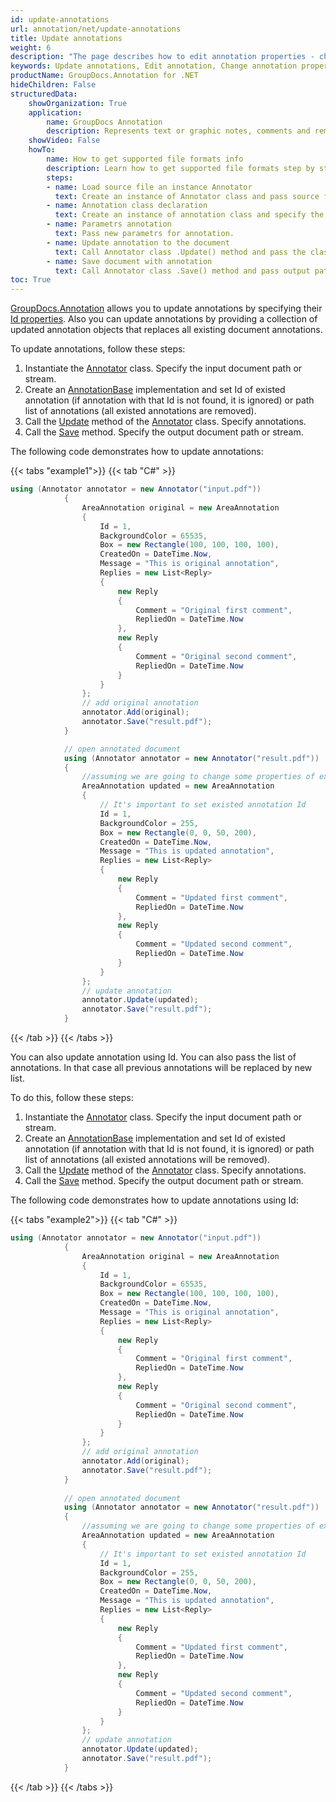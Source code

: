 ```yaml
---
id: update-annotations
url: annotation/net/update-annotations
title: Update annotations
weight: 6
description: "The page describes how to edit annotation properties - change annotation position, size, appearance etc. when annotate documents using GroupDocs.Annotation for .NET."
keywords: Update annotations, Edit annotation, Change annotation properties
productName: GroupDocs.Annotation for .NET
hideChildren: False
structuredData:
    showOrganization: True
    application:    
        name: GroupDocs Annotation
        description: Represents text or graphic notes, comments and remarks attached to a specific part of the content of the document using C#
    showVideo: False
    howTo:
        name: How to get supported file formats info
        description: Learn how to get supported file formats step by step
        steps:
        - name: Load source file an instance Annotator
          text: Create an instance of Annotator class and pass source file path as a constructor parameter. You may specify absolute or relative file path as per your requirements. 
        - name: Annotation class declaration
          text: Create an instance of annotation class and specify the id of the annotation to be updated.
        - name: Parametrs annotation
          text: Pass new parametrs for annotation.
        - name: Update annotation to the document
          text: Call Annotator class .Update() method and pass the class name annotation.
        - name: Save document with annotation
          text: Call Annotator class .Save() method and pass output path file.
toc: True
---
```

[GroupDocs.Annotation](https://products.groupdocs.com/annotation/net) allows you to update annotations by specifying their [Id properties](https://reference.groupdocs.com/annotation/net/groupdocs.annotation.models.annotationmodels/annotationbase/properties/id). Also you can update  annotations by providing a collection of updated annotation objects that replaces all existing document annotations.  

To update annotations, follow these steps:

1.   Instantiate the [Annotator](https://reference.groupdocs.com/net/annotation/groupdocs.annotation/annotator) class. Specify the input document path or stream.
2.   Create an [AnnotationBase](https://reference.groupdocs.com/net/annotation/groupdocs.annotation.models.annotationmodels/annotationbase) implementation and set Id of existed annotation (if annotation with that Id is not found, it is ignored) or path list of annotations (all existed annotations are removed).
3.   Call the [Update](https://reference.groupdocs.com/net/annotation/groupdocs.annotation/annotator/methods/update/index) method of the [Annotator](https://reference.groupdocs.com/net/annotation/groupdocs.annotation/annotator) class. Specify annotations.
4.   Call the [Save](https://reference.groupdocs.com/net/annotation/groupdocs.annotation/annotator/methods/save/index) method. Specify the output document path or stream.

The following code demonstrates how to update annotations:

{{< tabs "example1">}}
{{< tab "C#" >}}
```csharp
using (Annotator annotator = new Annotator("input.pdf"))
            {
                AreaAnnotation original = new AreaAnnotation
                {
                    Id = 1,
                    BackgroundColor = 65535,
                    Box = new Rectangle(100, 100, 100, 100),
                    CreatedOn = DateTime.Now,
                    Message = "This is original annotation",
                    Replies = new List<Reply>
                    {
                        new Reply
                        {
                            Comment = "Original first comment",
                            RepliedOn = DateTime.Now
                        },
                        new Reply
                        {
                            Comment = "Original second comment",
                            RepliedOn = DateTime.Now
                        }
                    }
                };
                // add original annotation
                annotator.Add(original);
                annotator.Save("result.pdf");
            }

            // open annotated document
            using (Annotator annotator = new Annotator("result.pdf"))
            {
                //assuming we are going to change some properties of existing annotation
                AreaAnnotation updated = new AreaAnnotation
                {
                    // It's important to set existed annotation Id
                    Id = 1,
                    BackgroundColor = 255,
                    Box = new Rectangle(0, 0, 50, 200),
                    CreatedOn = DateTime.Now,
                    Message = "This is updated annotation",
                    Replies = new List<Reply>
                    {
                        new Reply
                        {
                            Comment = "Updated first comment",
                            RepliedOn = DateTime.Now
                        },
                        new Reply
                        {
                            Comment = "Updated second comment",
                            RepliedOn = DateTime.Now
                        }
                    }
                };
                // update annotation
                annotator.Update(updated);
                annotator.Save("result.pdf");
            }
```
{{< /tab >}}
{{< /tabs >}}

You can also update annotation using Id. You can also pass the list of annotations. In that case all previous annotations will be replaced by new list.

To do this, follow these steps:

1.   Instantiate the [Annotator](https://reference.groupdocs.com/net/annotation/groupdocs.annotation/annotator) class. Specify the input document path or stream.
2.   Create an [AnnotationBase](https://reference.groupdocs.com/net/annotation/groupdocs.annotation.models.annotationmodels/annotationbase) implementation and set Id of existed annotation (if annotation with that Id is not found, it is ignored) or path list of annotations (all existed annotations will be removed).
3.   Call the [Update](https://reference.groupdocs.com/net/annotation/groupdocs.annotation/annotator/methods/update/index) method of the [Annotator](https://reference.groupdocs.com/net/annotation/groupdocs.annotation/annotator) class. Specify annotations.
4.   Call the [Save](https://reference.groupdocs.com/net/annotation/groupdocs.annotation/annotator/methods/save/index) method. Specify the output document path or stream.

The following code demonstrates how to update annotations using Id:

{{< tabs "example2">}}
{{< tab "C#" >}}
```csharp
using (Annotator annotator = new Annotator("input.pdf"))
            {
                AreaAnnotation original = new AreaAnnotation
                {
                    Id = 1,
                    BackgroundColor = 65535,
                    Box = new Rectangle(100, 100, 100, 100),
                    CreatedOn = DateTime.Now,
                    Message = "This is original annotation",
                    Replies = new List<Reply>
                    {
                        new Reply
                        {
                            Comment = "Original first comment",
                            RepliedOn = DateTime.Now
                        },
                        new Reply
                        {
                            Comment = "Original second comment",
                            RepliedOn = DateTime.Now
                        }
                    }
                };
                // add original annotation
                annotator.Add(original);
                annotator.Save("result.pdf");
            }
 
            // open annotated document
            using (Annotator annotator = new Annotator("result.pdf"))
            {
                //assuming we are going to change some properties of existing annotation
                AreaAnnotation updated = new AreaAnnotation
                {
                    // It's important to set existed annotation Id
                    Id = 1,
                    BackgroundColor = 255,
                    Box = new Rectangle(0, 0, 50, 200),
                    CreatedOn = DateTime.Now,
                    Message = "This is updated annotation",
                    Replies = new List<Reply>
                    {
                        new Reply
                        {
                            Comment = "Updated first comment",
                            RepliedOn = DateTime.Now
                        },
                        new Reply
                        {
                            Comment = "Updated second comment",
                            RepliedOn = DateTime.Now
                        }
                    }
                };
                // update annotation
                annotator.Update(updated);
                annotator.Save("result.pdf");
            }
```
{{< /tab >}}
{{< /tabs >}}